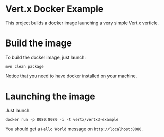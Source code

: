 # Vert.x Docker Example

This project builds a docker image launching a very simple Vert.x verticle.
 
# Build the image

To build the docker image, just launch:

`mvn clean package`

Notice that you need to have docker installed on your machine.

# Launching the image

Just launch:
 
`docker run -p 8080:8080 -i -t vertx/vertx3-example`

You should get a `Hello World` message on `http://localhost:8080`.
